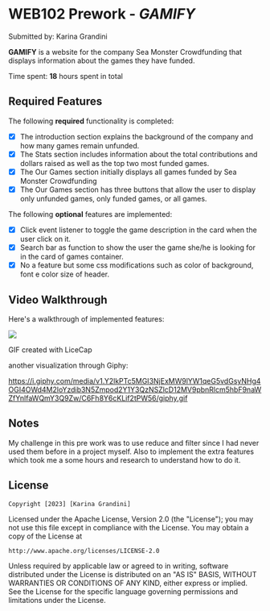 # WEB102 Prework - *GAMIFY*

Submitted by: Karina Grandini

**GAMIFY** is a website for the company Sea Monster Crowdfunding that displays information about the games they have funded.

Time spent: **18** hours spent in total

## Required Features

The following **required** functionality is completed:

* [x] The introduction section explains the background of the company and how many games remain unfunded.
* [x] The Stats section includes information about the total contributions and dollars raised as well as the top two most funded games.
* [x] The Our Games section initially displays all games funded by Sea Monster Crowdfunding
* [x] The Our Games section has three buttons that allow the user to display only unfunded games, only funded games, or all games.

The following **optional** features are implemented:
* [x] Click event listener to toggle the game description in the card when the user click on it.
* [x] Search bar as function to show the user the game she/he is looking for in the card of games container.
* [x] No a feature but some css modifications such as color of background, font e color size of header.

## Video Walkthrough

Here's a walkthrough of implemented features:

![](https://github.com/prework-WEB102/seamonster6.gif)


GIF created with LiceCap

another visualization through Giphy:

https://i.giphy.com/media/v1.Y2lkPTc5MGI3NjExMW9lYW1qeG5vdGsyNHg4OGI4OWd4M2loYzdib3N5Zmpod2Y1Y3QzNSZlcD12MV9pbnRlcm5hbF9naWZfYnlfaWQmY3Q9Zw/C6Fh8Y6cKLif2tPW56/giphy.gif



## Notes
  My challenge in this pre work was to use reduce and filter since I had never used them before in a project myself. Also to implement the extra features which took me a some hours and research to understand how to do it.

## License

    Copyright [2023] [Karina Grandini]

Licensed under the Apache License, Version 2.0 (the "License");
you may not use this file except in compliance with the License.
You may obtain a copy of the License at

    http://www.apache.org/licenses/LICENSE-2.0

Unless required by applicable law or agreed to in writing, software
distributed under the License is distributed on an "AS IS" BASIS,
WITHOUT WARRANTIES OR CONDITIONS OF ANY KIND, either express or implied.
See the License for the specific language governing permissions and
limitations under the License.
